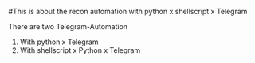 #This is about the recon automation with python x shellscript x Telegram 

There are two Telegram-Automation
1) With python x Telegram
2) With shellscript x Python x Telegram
